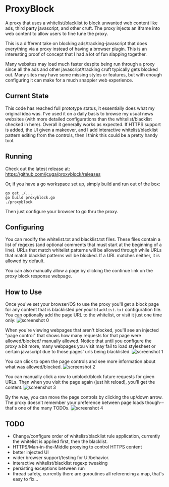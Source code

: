 # ProxyBlock
A proxy that uses a whitelist/blacklist to block unwanted web content like ads, third party javascript, and other cruft.
The proxy injects an iframe into web content to allow users to fine tune the proxy.

This is a different take on blocking ads/tracking-javascript that does everything
via a proxy instead of having a browser plugin.  This is an interesting proof of
concept that I had a lot of fun slapping together.

Many websites may load much faster despite being run through a proxy since all the ads and other javascript/tracking cruft typically gets blocked out.  Many sites may have some missing styles or features, but with enough configuring it can make for a much snappier web experience.

## Current State
This code has reached full prototype status, it essentially does what my
original idea was.  I've used it on a daily basis to browse my usual news
websites (with more detailed configurations than the whitelist/blacklist checked
in here).  Overall it generally works as expected.  If HTTPS support is added,
the UI given a makeover, and I add interactive whitelist/blacklist pattern
editing from the controls, then I think this could be a pretty handy tool.

## Running
Check out the latest release at:  https://github.com/jcuga/proxyblock/releases

Or, if you have a go workspace set up, simply build and run out of the box:
```
go get ./...
go build proxyblock.go
./proxyblock
```
Then just configure your browser to go thru the proxy.

## Configuring
You can modify the whitelist.txt and blacklist.txt files.
These files contain a list of regexes (and optional comments that must start at
the beginning of a line).  URLs that match whitelist patterns will be allowed through
while URLs that match blacklist patterns will be blocked.  If a URL matches neither, it is allowed by default.

You can also manually allow a page by clicking the continue link on the proxy block response webpage.

## How to Use
Once you've set your browser/OS to use the proxy you'll get a block page for any
content that is blacklisted per your ```blacklist.txt``` configuration file.
You can optionally add the page URL to the whitelist, or visit it just one time
only:
![screenshot 0](https://raw.githubusercontent.com/jcuga/proxyblock/master/demo-screenshots/demo-screenshot-0.png)

When you're viewing webpages that aren't blocked, you'll see an injected
"page control" that shows how many requests for that page were allowed/blocked/
manually allowed.  Notice that until you configure the proxy a bit more, many
webpages you visit may fail to load stylesheet or certain javascript due to
those pages' urls being blacklisted.
![screenshot 1](https://raw.githubusercontent.com/jcuga/proxyblock/master/demo-screenshots/demo-screenshot-1.png)

You can click to open the page controls and see more information about what
was allowed/blocked.
![screenshot 2](https://raw.githubusercontent.com/jcuga/proxyblock/master/demo-screenshots/demo-screenshot-2.png)

You can manually click a row to unblock/block
future requests for given URLs.  Then when you visit the page again (just hit
reload), you'll get the content.
![screenshot 3](https://raw.githubusercontent.com/jcuga/proxyblock/master/demo-screenshots/demo-screenshot-3.png)

By the way, you can move the page controls by clicking the up/down arrow.
The proxy doesn't remember your preference between page loads though--that's one
of the many TODOs.
![screenshot 4](https://raw.githubusercontent.com/jcuga/proxyblock/master/demo-screenshots/demo-screenshot-4.png)


## TODO
* Change/configure order of whitelist/blacklist rule application, currently the
    whitelist is applied first, then the blacklist.
* HTTPS/Man-in-the-Middle proxying to control HTTPS content
* better injected UI
* wider browser support/testing for UI/behavior.
* interactive whitelist/blacklist regexp tweaking
* persisting exceptions between run
* thread safety, currently there are goroutines all referencing a map,
    that's easy to fix...